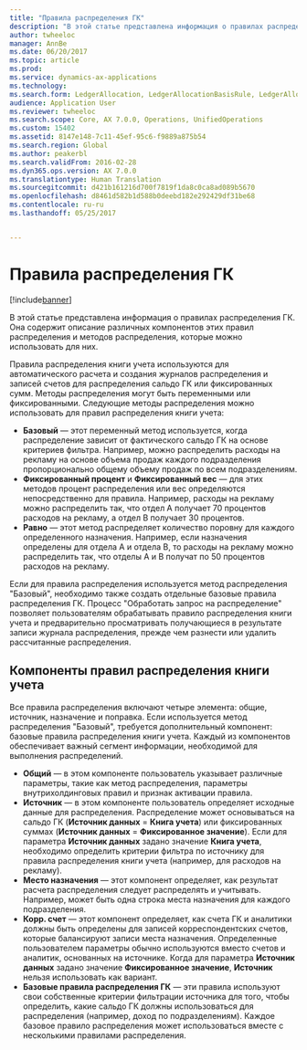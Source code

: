 ```yaml
---
title: "Правила распределения ГК"
description: "В этой статье представлена информация о правилах распределения ГК. Она содержит описание различных компонентов этих правил распределения и методов распределения, которые можно использовать для них."
author: twheeloc
manager: AnnBe
ms.date: 06/20/2017
ms.topic: article
ms.prod: 
ms.service: dynamics-ax-applications
ms.technology: 
ms.search.form: LedgerAllocation, LedgerAllocationBasisRule, LedgerAllocationRequest, LedgerAllocationRule
audience: Application User
ms.reviewer: twheeloc
ms.search.scope: Core, AX 7.0.0, Operations, UnifiedOperations
ms.custom: 15402
ms.assetid: 8147e148-7c11-45ef-95c6-f9889a875b54
ms.search.region: Global
ms.author: peakerbl
ms.search.validFrom: 2016-02-28
ms.dyn365.ops.version: AX 7.0.0
ms.translationtype: Human Translation
ms.sourcegitcommit: d421b161216d700f7819f1da8c0ca8ad089b5670
ms.openlocfilehash: d8461d582b1d588b0deebd182e292429df31be68
ms.contentlocale: ru-ru
ms.lasthandoff: 05/25/2017


---
```


# <a name="ledger-allocation-rules"></a>Правила распределения ГК

[!include[banner](../includes/banner.md)]


В этой статье представлена информация о правилах распределения ГК. Она содержит описание различных компонентов этих правил распределения и методов распределения, которые можно использовать для них.

Правила распределения книги учета используются для автоматического расчета и создания журналов распределения и записей счетов для распределения сальдо ГК или фиксированных сумм. Методы распределения могут быть переменными или фиксированными. Следующие методы распределения можно использовать для правил распределения книги учета:

-   **Базовый** — этот переменный метод используется, когда распределение зависит от фактического сальдо ГК на основе критериев фильтра. Например, можно распределить расходы на рекламу на основе объема продаж каждого подразделения пропорционально общему объему продаж по всем подразделениям.
-   **Фиксированный процент** и **Фиксированный вес** — для этих методов процент распределения или вес определяются непосредственно для правила. Например, расходы на рекламу можно распределить так, что отдел A получает 70 процентов расходов на рекламу, а отдел B получает 30 процентов.
-   **Равно** — этот метод распределяет количество поровну для каждого определенного назначения. Например, если назначения определены для отдела A и отдела B, то расходы на рекламу можно распределить так, что отделы A и B получат по 50 процентов расходов на рекламу.

Если для правила распределения используется метод распределения "Базовый", необходимо также создать отдельные базовые правила распределения ГК. Процесс "Обработать запрос на распределение" позволяет пользователям обрабатывать правило распределения книги учета и предварительно просматривать получающиеся в результате записи журнала распределения, прежде чем разнести или удалить рассчитанные распределения.

## <a name="components-of-ledger-allocation-rules"></a>Компоненты правил распределения книги учета
Все правила распределения включают четыре элемента: общие, источник, назначение и поправка. Если используется метод распределения "Базовый", требуется дополнительный компонент: базовые правила распределения книги учета. Каждый из компонентов обеспечивает важный сегмент информации, необходимой для выполнения распределений.

-   **Общий** — в этом компоненте пользователь указывает различные параметры, такие как метод распределения, параметры внутрихолдинговых правил и признак активации правила.
-   **Источник** — в этом компоненте пользователь определяет исходные данные для распределения. Распределение может основываться на сальдо ГК (**Источник данных** = **Книга учета**) или фиксированных суммах (**Источник данных** = **Фиксированное значение**). Если для параметра **Источник данных** задано значение **Книга учета**, необходимо определить критерии фильтра по источнику для правила распределения книги учета (например, для расходов на рекламу).
-   **Место назначения** — этот компонент определяет, как результат расчета распределения следует распределять и учитывать. Например, может быть одна строка места назначения для каждого подразделения.
-   **Корр. счет** — этот компонент определяет, как счета ГК и аналитики должны быть определены для записей корреспондентских счетов, которые балансируют записи места назначения. Определенные пользователем параметры обычно используются вместо счетов и аналитик, основанных на источнике. Когда для параметра **Источник данных** задано значение **Фиксированное значение**, **Источник** нельзя использовать как вариант.
-   **Базовые правила распределения ГК** — эти правила используют свои собственные критерии фильтрации источника для того, чтобы определить, какие сальдо ГК должны использоваться для распределения (например, доход по подразделениям). Каждое базовое правило распределения может использоваться вместе с несколькими правилами распределения.






